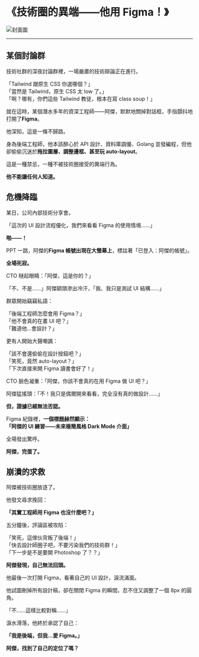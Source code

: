 
# 《技術圈的異端——他用 Figma！》
![封面圖](/images/f001.webp)

---


## 某個討論群

技術社群的深夜討論群裡，一場嚴肅的技術辯論正在進行。  

「Tailwind 跟原生 CSS 你選哪個？」  
「當然是 Tailwind，原生 CSS 太 low 了。」  
「啊？哪有，你們這些 Tailwind 教徒，根本在寫 class soup！」  

就在這時，某個潛水多年的資深工程師——阿傑，默默地關掉對話框，手指顫抖地打開了**Figma**。  

他深知，這是一條不歸路。  

身為後端工程師，他本該醉心於 API 設計、資料庫調優、Golang 並發編程，但他卻偷偷沉迷於**拖拉圖層、調整邊框、甚至玩 auto-layout**。

這是一種禁忌，一種不被技術圈接受的異端行為。  

**他不能讓任何人知道。**  


## 危機降臨  

某日，公司內部技術分享會。  

「這次的 UI 設計流程優化，我們來看看 Figma 的使用情境……」  

**啪——！**  

PPT 一跳，阿傑的**Figma 帳號出現在大螢幕上**，標註著「已登入：阿傑的帳號」。  

**全場死寂。**  

CTO 瞇起眼睛：「阿傑，這是你的？」  

「不、不是……」阿傑額頭滲出冷汗，「我、我只是測試 UI 結構……」  

群眾開始竊竊私語：  

「後端工程師怎麼會用 Figma？」  
「他不會真的在畫 UI 吧？」  
「難道他…會設計？」  

更有人開始大聲嘲諷：  

「該不會還偷偷在設計按鈕吧？」  
「笑死，竟然 auto-layout？」  
「下次直接來開 Figma 讀書會好了！」  

CTO 臉色凝重：「阿傑，你該不會真的在用 Figma 做 UI 吧？」  

阿傑猛搖頭：「不！我只是偶爾開來看看，完全沒有真的做設計……」  

**但，證據已經無法否認。**  

Figma 紀錄裡，**一個標題赫然顯示：**  
**「阿傑的 UI 練習——未來極簡風格 Dark Mode 介面」**  

全場發出驚呼。  

**阿傑，完蛋了。**  


##  崩潰的求救  

阿傑被技術圈放逐了。  

他發文尋求挽回：  

**「其實工程師用 Figma 也沒什麼吧？」**  

五分鐘後，評論區被攻陷：  

「笑死，這傢伙背叛了後端！」  
「快去設計師圈子吧，不要污染我們的技術群！」  
「下一步是不是要開 Photoshop 了？？」  

**阿傑發現，自己無法回頭。**  

他最後一次打開 Figma，看著自己的 UI 設計，淚流滿面。  

他試圖刪掉所有設計稿，卻在關閉 Figma 的瞬間，忍不住又調整了一個 8px 的圓角。  

「不……這樣比較對稱……」  

淚水滑落，他終於承認了自己：  

**「我是後端，但我…愛 Figma。」**  

**阿傑，找到了自己的定位了嗎？**

